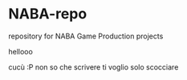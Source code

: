 # NABA-repo
repository for NABA Game Production projects

hellooo

cucù :P
non so che scrivere ti voglio solo scocciare